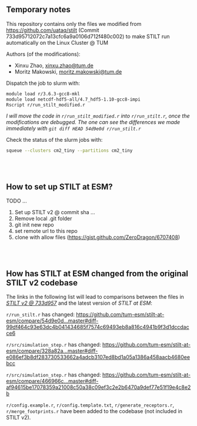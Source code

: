 
## Temporary notes

This repository contains only the files we modified from https://github.com/uataq/stilt (Commit 733d95712072c7a13cfc6a9a0106d712f480c002) to make STILT run automatically on the Linux Cluster @ TUM

Authors (of the modifications): 
- Xinxu Zhao, xinxu.zhao@tum.de
- Moritz Makowski, moritz.makowski@tum.de

Dispatch the job to slurm with:
```bash
module load r/3.6.3-gcc8-mkl
module load netcdf-hdf5-all/4.7_hdf5-1.10-gcc8-impi
Rscript r/run_stilt_modified.r
```

*I will move the code in `r/run_stilt_modified.r` into `r/run_stilt.r`, once the modifications are debugged. The one can see the differences we made immediately with `git diff HEAD 54d9e0d r/run_stilt.r`*

Check the status of the slurm jobs with:
```bash
squeue --clusters cm2_tiny --partitions cm2_tiny
```

<br/>
<br/>

## How to set up STILT at ESM?

TODO ...

1. Set up STILT v2 @ commit sha ...
2. Remove local .git folder
3. git init new repo
4. set remote url to this repo
5. clone with allow files (https://gist.github.com/ZeroDragon/6707408)

<br/>
<br/>

## How has **STILT at ESM** changed from the original STILT v2 codebase

The links in the following list will lead to comparisons between the files in [_STILT v2 @ 733d957_](https://github.com/uataq/stilt/tree/733d95712072c7a13cfc6a9a0106d712f480c002) and the latest version of _STILT at ESM_:

`r/run_stilt.r` has changed:
https://github.com/tum-esm/stilt-at-esm/compare/54d9e0d...master#diff-99df464c93e63dc4b041434685f7574c69493eb8a816c4941b9f3d1dccdacce6

`r/src/simulation_step.r` has changed:
https://github.com/tum-esm/stilt-at-esm/compare/328a82a...master#diff-e086ef3b8df283730533662a4adcb3107ed8bd1a05a1386a458aacb4680eebcc

`r/src/simulation_step.r` has changed:
https://github.com/tum-esm/stilt-at-esm/compare/466966c...master#diff-af94615be17078359a21008c50a38c09ef3c2e2b6470a9def77e51f19e4c8e2b

`r/config.example.r`, `r/config.template.txt`, `r/generate_receptors.r`, `r/merge_footprints.r` have been added to the codebase (not included in STILT v2).
